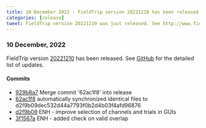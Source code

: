 ```yaml
---
title: 10 December 2022 - FieldTrip version 20221210 has been released
categories: [release]
tweet: FieldTrip version 20221210 was just released. See http://www.fieldtriptoolbox.org/#10-december-2022
---
```


### 10 December, 2022

FieldTrip version [20221210](http://github.com/fieldtrip/fieldtrip/releases/tag/20221210) has been released.
See [GitHub](https://github.com/fieldtrip/fieldtrip/compare/20221209...20221210) for the detailed list of updates.

#### Commits

- [929b8a7](http://github.com/fieldtrip/fieldtrip/commit/929b8a7) Merge commit '62ac1f8' into release
- [62ac1f8](http://github.com/fieldtrip/fieldtrip/commit/62ac1f8) automatically synchronized identical files to d2f9b09dec532d44a7793f0b2d4b03f4afd96876
- [d2f9b09](http://github.com/fieldtrip/fieldtrip/commit/d2f9b09) ENH - improve selection of channels and trials in GUIs
- [3f1567a](http://github.com/fieldtrip/fieldtrip/commit/3f1567a) ENH - added check on valid overlap
